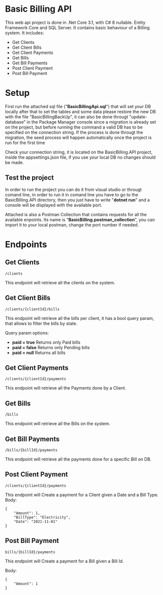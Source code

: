 # Basic Billing API

This web api project is done in .Net Core 3.1, with C# 8 nullable. Entity Framework Core and SQL Server.
It contains basic behaviour of a Billing system. It includes:

 - Get Clients
 - Get Client Bills
 - Get Client Payments
 - Get Bills
 - Get Bill Payments
 - Post Client Payment
 - Post Bill Payment

# Setup
First run the attached sql file ("**BasicBillingApi.sql**") that will set your DB locally after that to set the tables and some data please restore the new DB with the file "BasicBillingBackUp", it can also be done througt "update-database" in the Package Manager console since a migration is already set on the project, but before running the command a valid DB has to be specified on the connection string. If the process is done througt the migration, the seed process will happen automatically once the project is run for the first time

Check your connection string, it is located on the BasicBilling.API project, inside the appsettings.json file, if you use your local DB no changes should be made.


## Test the project

In order to run the project you can do it from visual studio or througt comand line, in order to run it in comand line you have to go to the BasicBilling.API directory, then you just have to write "**dotnet run**" and a console will be displayed with the available port.

Attached is also a Postman Collection that contains requests for all the available enpoints. Its name is "**BasicBilling.postman_collection**", you can import it to your local postman, change the port number if needed.

# Endpoints


## Get Clients

    /clients

This endpoint will retrieve all the clients on the system.

## Get Client Bills

    /clients/{clientId}/bills

This endpoint will retrieve all the bills per client, it has a bool query param, that allows to filter the bills by state.

Query param options:
 - **paid = true** Returns only Paid bills
 - **paid = false** Returns only Pending bills
 - **paid = null** Returns all bills

## Get Client Payments

    /clients/{clientId}/payments
This endpoint will retrieve all the Payments done by a Client.

## Get Bills

    /bills

This endpoint will retrieve all the Bills on the system.

## Get Bill Payments

    /bills/{billId}/payments

This endpoint will retrieve all the payments done for a specific Bill on DB.

## Post Client Payment

    /clients/{clientId}/payments

This endpoint will Create a payment for a Client given a Date and a Bill Type.
Body:

    { 
	    "Amount": 1,
	    "BillType": "Electricity",
	    "Date": "2021-11-01"
    }


## Post Bill Payment

    bills/{billId}/payments

This endpoint will Create a payment for a Bill given a Bill Id.

Body: 

    { 
	    "Amount": 1
    }
